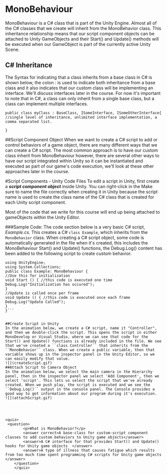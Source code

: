 # MonoBehaviour


MonoBehaviour is a C# class that is part of the Unity Engine.  Almost all of the C# classes that we create will inherit from the MonoBehavior class.  This inheritance relationship means that our script component objects can be attached to Unity GameObjects and their Start() and Update() methods will be executed when our GameObject is part of the currently active Unity Scene. 

## C\# Inheritance
The Syntax for indicating that a class inherits from a base class in C# is shown below, the colon : is used to indicate both inheritance from a base class and it also indicates that our custom class will be implementing an interface.  We'll discuss interfaces later in the course.  For now it's important to note that in C#, a class can only inherit from a single base class, but a class can implement multiple interfaces.  
```
public class myClass : BaseClass, ISomeInterface, ISomeOtherInterface{  //single level of inheritance, unlimited interface implementation, a comma separated list.
    
}
```

##Script Component Object
When we want to create a C# script to add or control behaviors of a game object, there are many different ways that we can create a C# script. The most common approach is to have our custom class inherit from MonoBehaviour however, there are several other ways to have our script integrated within Unity so it can be instantiated and executed as part of our game's code execution, we'll look at these other approaches later in the course.


#Script Components - Unity Code Files
To edit a script in Unity, first create a **_script component object_** inside Unity. You can right-click in the Make sure to name the file correctly when creating it in Unity because the script name is used to create the class name of the C# class that is created for each Unity script component.

Most of the code that we write for this course will end up being attached to gameObjects within the Unity Editor.

###Sample Code:
The code section below is a very basic C# script, *Example.cs*. This creates a C# ``class Example``, which inherits from the ``MonoBehavior`` class. When creating a C# script object, some code is automatically generated in the file when it's created, this includes the MonoBehaviour Start() and
Update() functions, the Debug.Log() content has been added to the following script to create custom behavior.

```
using UnityEngine;
using System.Collections;
public class Example: MonoBehaviour {
//Use this for initialization
void Start () { //this code is executed one time
Debug.Log("Initialization has occured");
}
//Update is called once per frame
void Update () { //this code is executed once each frame
Debug.Log("Update Called");
}
}```


##Create Script in Unity
In the animation below, we create a C# script, name it "Controller", and then we double-click the script. This opens the script in either MonoDevelop or Visual Studio, where we can see that code for the Start() and Update() functions is already included in the file. We see that we've created a ``class Controller`` that inherits from the ``MonoBehavior`` class. When we create a public variable, then that variable shows up in the inspector panel in the Unity Editor, so we can easily modify that value.
![](createScript.gif)
##Attach Script to Camera Object
In the animation below, we select the main camera in the Hierarchy panel, then in the inspector panel we select 'Add Component', then we select 'script'. This lets us select the script that we've already created. When we push play, the script is executed and we see the ``Debug.Log()`` output in the console panel. The Console provides a good way to get information about our program during it's execution.
![](attachScript.gif)




<quiz>
 <question>
        <p>What is MonoBehavior?</p>
        <answer correct>A base-class for custom-script component classes to add custom behaviors to Unity game objects</answer>
        <answer>A C# interface for that provides Start() and Update() hooks for Unity game objects  </answer>
        <answer>A type of illness that causes fatigue which results from too much time spent programming C# scripts for Unity game objects </answer>
    </question>
    </quiz>
    